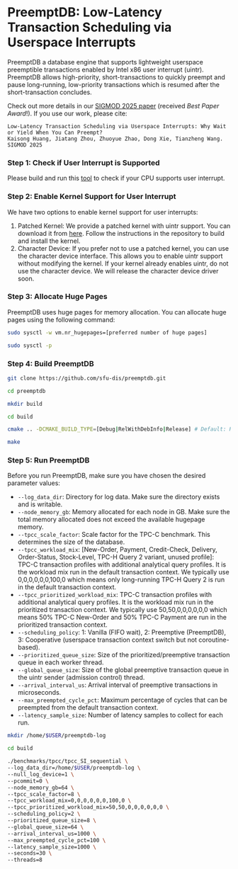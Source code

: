 # PreemptDB: Low-Latency Transaction Scheduling via Userspace Interrupts

PreemptDB a database engine that supports lightweight userspace preemptible transactions enabled by Intel x86 user interrupt (uintr).
PreemptDB allows high-priority, short-transactions to quickly preempt and pause long-running, low-priority transactions which is resumed after the short-transaction concludes.

Check out more details in our [SIGMOD 2025 paper](https://kaisonghuang.github.io/resources/preemptdb-preprint.pdf) (received *Best Paper Award*!). If you use our work, please cite:

```
Low-Latency Transaction Scheduling via Userspace Interrupts: Why Wait or Yield When You Can Preempt?
Kaisong Huang, Jiatang Zhou, Zhuoyue Zhao, Dong Xie, Tianzheng Wang.
SIGMOD 2025 
```

### Step 1: Check if User Interrupt is Supported
Please build and run this [tool](https://github.com/UB-ADBLAB/check_uintr) to check if your CPU supports user interrupt.

### Step 2: Enable Kernel Support for User Interrupt
We have two options to enable kernel support for user interrupts:
1. Patched Kernel: We provide a patched kernel with uintr support. You can download it from [here](https://github.com/UB-ADBLAB/ubuntu-linux-uintr). Follow the instructions in the repository to build and install the kernel.
2. Character Device: If you prefer not to use a patched kernel, you can use the character device interface. This allows you to enable uintr support without modifying the kernel. If your kernel already enables uintr, do not use the character device. We will release the character device driver soon.

### Step 3: Allocate Huge Pages
PreemptDB uses huge pages for memory allocation. You can allocate huge pages using the following command:
```bash
sudo sysctl -w vm.nr_hugepages=[preferred number of huge pages]

sudo sysctl -p
```

### Step 4: Build PreemptDB
```bash
git clone https://github.com/sfu-dis/preemptdb.git

cd preemptdb

mkdir build

cd build

cmake .. -DCMAKE_BUILD_TYPE=[Debug|RelWithDebInfo|Release] # Default: Release

make
```

### Step 5: Run PreemptDB
Before you run PreemptDB, make sure you have chosen the desired parameter values:
- `--log_data_dir`: Directory for log data. Make sure the directory exists and is writable.
- `--node_memory_gb`: Memory allocated for each node in GB. Make sure the total memory allocated does not exceed the available hugepage memory.
- `--tpcc_scale_factor`: Scale factor for the TPC-C benchmark. This determines the size of the database.
- `--tpcc_workload_mix`: [New-Order, Payment, Credit-Check, Delivery, Order-Status, Stock-Level, TPC-H Query 2 variant, unused profile]: TPC-C transaction profiles with additional analytical query profiles. It is the workload mix run in the default transaction context. We typically use 0,0,0,0,0,0,100,0 which means only long-running TPC-H Query 2 is run in the default transaction context.
- `--tpcc_prioritized_workload_mix`: TPC-C transaction profiles with additional analytical query profiles. It is the workload mix run in the prioritized transaction context. We typically use 50,50,0,0,0,0,0,0 which means 50% TPC-C New-Order and 50% TPC-C Payment are run in the prioritized transaction context.
- `--scheduling_policy`: 1: Vanilla (FIFO wait), 2: Preemptive (PreemptDB), 3: Cooperative (userspace transaction context switch but not coroutine-based).
- `--prioritized_queue_size`: Size of the prioritized/preemptive transaction queue in each worker thread.
- `--global_queue_size`: Size of the global preemptive transaction queue in the uintr sender (admission control) thread.
- `--arrival_interval_us`: Arrival interval of preemptive transactions in microseconds.
- `--max_preempted_cycle_pct`: Maximum percentage of cycles that can be preempted from the default transaction context.
- `--latency_sample_size`: Number of latency samples to collect for each run.
```bash
mkdir /home/$USER/preemptdb-log

cd build

./benchmarks/tpcc/tpcc_SI_sequential \
--log_data_dir=/home/$USER/preemptdb-log \
--null_log_device=1 \
--pcommit=0 \
--node_memory_gb=64 \
--tpcc_scale_factor=8 \
--tpcc_workload_mix=0,0,0,0,0,0,100,0 \
--tpcc_prioritized_workload_mix=50,50,0,0,0,0,0,0 \
--scheduling_policy=2 \
--prioritized_queue_size=8 \
--global_queue_size=64 \
--arrival_interval_us=1000 \
--max_preempted_cycle_pct=100 \
--latency_sample_size=1000 \
--seconds=30 \
--threads=8
```